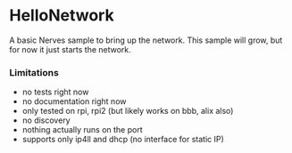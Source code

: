# HelloNetwork

A basic Nerves sample to bring up the network.
This sample will grow, but for now it just starts the network.

### Limitations

- no tests right now
- no documentation right now
- only tested on rpi, rpi2 (but likely works on bbb, alix also)
- no discovery
- nothing actually runs on the port
- supports only ip4ll and dhcp (no interface for static IP)